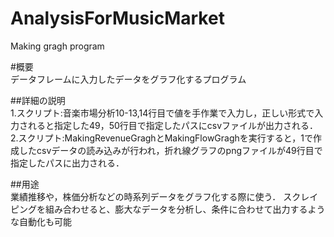 # AnalysisForMusicMarket
Making gragh program

#概要<br>
データフレームに入力したデータをグラフ化するプログラム

##詳細の説明<br>
1.スクリプト:音楽市場分析10-13,14行目で値を手作業で入力し，正しい形式で入力されると指定した49，50行目で指定したパスにcsvファイルが出力される．<br>
2.スクリプト:MakingRevenueGraghとMakingFlowGraghを実行すると，1で作成したcsvデータの読み込みが行われ，折れ線グラフのpngファイルが49行目で指定したパスに出力される．

##用途<br>
業績推移や，株価分析などの時系列データをグラフ化する際に使う．
スクレイピングを組み合わせると、膨大なデータを分析し、条件に合わせて出力するような自動化も可能
